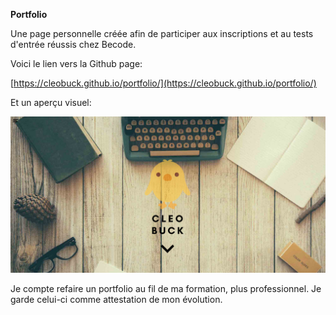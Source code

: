 **Portfolio**



Une page personnelle créée afin de participer aux inscriptions et au tests d&#39;entrée réussis chez Becode.

Voici le lien vers la Github page:

[https://cleobuck.github.io/portfolio/](https://cleobuck.github.io/portfolio/)

Et un aperçu visuel:

![portfolio-screenshot](portfolio.png "portfolio screenshot")











Je compte refaire un portfolio au fil de ma formation, plus professionnel. Je garde celui-ci comme attestation de mon évolution.
